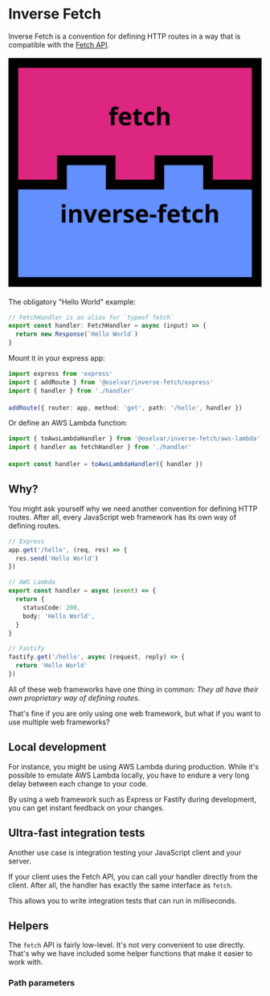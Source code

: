 # Inverse Fetch

Inverse Fetch is a convention for defining HTTP routes in a way that is compatible with the [Fetch API](https://developer.mozilla.org/en-US/docs/Web/API/Fetch_API).

![inverse-fetch.svg](doc/inverse-fetch.svg)

The obligatory "Hello World" example:

```typescript
// FetchHandler is an alias for `typeof fetch`
export const handler: FetchHandler = async (input) => {
  return new Response(`Hello World`)
}
```

Mount it in your express app:

```typescript
import express from 'express'
import { addRoute } from '@oselvar/inverse-fetch/express'
import { handler } from './handler'

addRoute({ router: app, method: 'get', path: '/hello', handler })
```

Or define an AWS Lambda function:

```typescript
import { toAwsLambdaHandler } from '@oselvar/inverse-fetch/aws-lambda'
import { handler as fetchHandler } from './handler'

export const handler = toAwsLambdaHandler({ handler })
```

## Why?

You might ask yourself why we need another convention for defining HTTP routes. After all, every JavaScript web framework has its own way of defining routes.

```typescript
// Express
app.get('/hello', (req, res) => {
  res.send('Hello World')
})
```

```typescript
// AWS Lambda
export const handler = async (event) => {
  return {
    statusCode: 200,
    body: 'Hello World',
  }
}
```

```typescript
// Fastify
fastify.get('/hello', async (request, reply) => {
  return 'Hello World'
})
```

All of these web frameworks have one thing in common: 
*They all have their own proprietary way of defining routes.*

That's fine if you are only using one web framework, but what if you want to use multiple web frameworks?

## Local development

For instance, you might be using AWS Lambda during production. While it's possible to emulate AWS Lambda locally, you have to endure a very long delay between each change to your code. 

By using a web framework such as Express or Fastify during development, you can get instant feedback on your changes.

## Ultra-fast integration tests

Another use case is integration testing your JavaScript client and your server.

If your client uses the Fetch API, you can call your handler directly from the client. After all, the handler has exactly the same interface as `fetch`.

This allows you to write integration tests that can run in milliseconds.

## Helpers

The `fetch` API is fairly low-level. It's not very convenient to use directly. That's why we have included some helper functions that make it easier to work with.

### Path parameters

```typescript
```